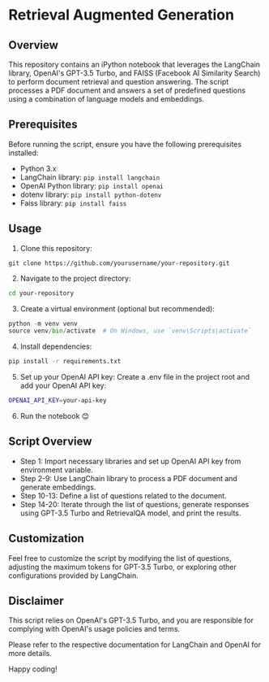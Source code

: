 # Retrieval Augmented Generation

## Overview
This repository contains an iPython notebook that leverages the LangChain library, OpenAI's GPT-3.5 Turbo, and FAISS (Facebook AI Similarity Search) to perform document retrieval and question answering. The script processes a PDF document and answers a set of predefined questions using a combination of language models and embeddings.
## Prerequisites
Before running the script, ensure you have the following prerequisites installed:

- Python 3.x
- LangChain library: `pip install langchain`
- OpenAI Python library: `pip install openai`
- dotenv library: `pip install python-dotenv`
- Faiss library: `pip install faiss`

## Usage

1. Clone this repository:

```
git clone https://github.com/yourusername/your-repository.git
```

2. Navigate to the project directory:

```bash
cd your-repository
```

3. Create a virtual environment (optional but recommended):

```python
python -m venv venv
source venv/bin/activate  # On Windows, use `venv\Scripts\activate`
```
4. Install dependencies:

```bash
pip install -r requirements.txt
```

5. Set up your OpenAI API key:
Create a .env file in the project root and add your OpenAI API key:

```bash
OPENAI_API_KEY=your-api-key
```

6. Run the notebook 😊


## Script Overview
- Step 1: Import necessary libraries and set up OpenAI API key from environment variable.
- Step 2-9: Use LangChain library to process a PDF document and generate embeddings.
- Step 10-13: Define a list of questions related to the document.
- Step 14-20: Iterate through the list of questions, generate responses using GPT-3.5 Turbo and RetrievalQA model, and print the results.

## Customization
Feel free to customize the script by modifying the list of questions, adjusting the maximum tokens for GPT-3.5 Turbo, or exploring other configurations provided by LangChain.

## Disclaimer
This script relies on OpenAI's GPT-3.5 Turbo, and you are responsible for complying with OpenAI's usage policies and terms.

Please refer to the respective documentation for LangChain and OpenAI for more details.

Happy coding!





